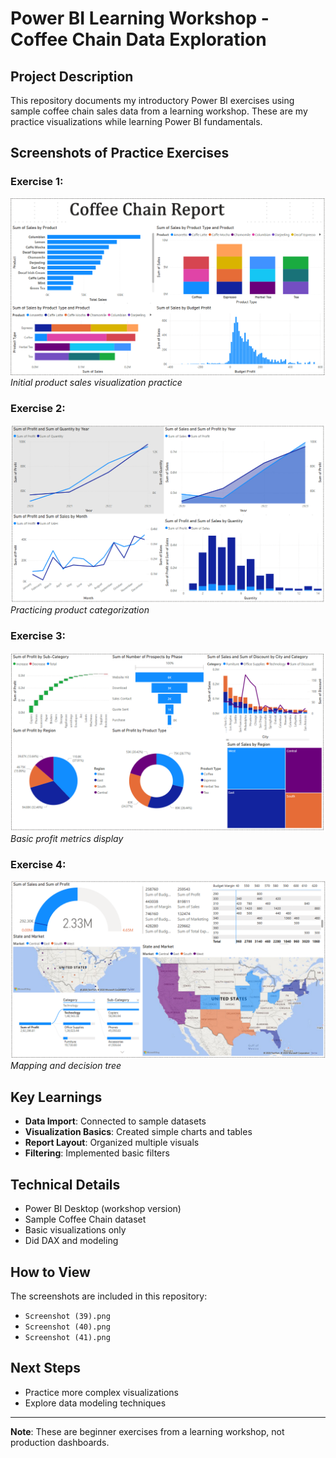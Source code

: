 # Power BI Learning Workshop - Coffee Chain Data Exploration

## Project Description
This repository documents my introductory Power BI exercises using sample coffee chain sales data from a learning workshop. These are my practice visualizations while learning Power BI fundamentals.

## Screenshots of Practice Exercises

### Exercise 1: 
![Product Sales](Screenshot%20(39).png)  
*Initial product sales visualization practice*

### Exercise 2: 
![Product Type Analysis](Screenshot%20(40).png)  
*Practicing product categorization*

### Exercise 3:
![Profit Visualization](Screenshot%20(41).png)  
*Basic profit metrics display*

### Exercise 4:
![Profit Visualization](Screenshot%20(46).png)  
*Mapping and decision tree*

## Key Learnings
- **Data Import**: Connected to sample datasets
- **Visualization Basics**: Created simple charts and tables
- **Report Layout**: Organized multiple visuals
- **Filtering**: Implemented basic filters

## Technical Details
- Power BI Desktop (workshop version)
- Sample Coffee Chain dataset
- Basic visualizations only
- Did DAX and modeling

## How to View
The screenshots are included in this repository:
- `Screenshot (39).png`
- `Screenshot (40).png`
- `Screenshot (41).png`

## Next Steps
- Practice more complex visualizations
- Explore data modeling techniques

---

**Note**: These are beginner exercises from a learning workshop, not production dashboards.
